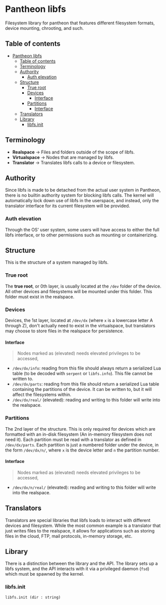 # Pantheon libfs

Filesystem library for pantheon that features different filesystem formats, device mounting, chrooting, and such.

## Table of contents
- [Pantheon libfs](#pantheon-libfs)
  - [Table of contents](#table-of-contents)
  - [Terminology](#terminology)
  - [Authority](#authority)
    - [Auth elevation](#auth-elevation)
  - [Structure](#structure)
    - [True root](#true-root)
    - [Devices](#devices)
      - [Interface](#interface)
    - [Partitions](#partitions)
      - [Interface](#interface-1)
  - [Translators](#translators)
  - [Library](#library)
    - [libfs.init](#libfsinit)

## Terminology

- **Realspace** → Files and folders outside of the scope of libfs.
- **Virtualspace** → Nodes that are managed by libfs.
- **Translator** → Translates libfs calls to a device or filesystem.

## Authority

Since libfs is made to be detached from the actual user system in Pantheon, there is no builtin authority system for blocking libfs calls. The kernel will automatically lock down use of libfs in the userspace, and instead, only the translator interface for its current filesystem will be provided.

### Auth elevation

Through the OS' user system, some users will have access to either the full libfs interface, or to other permissions such as mounting or containerizing.

## Structure

This is the structure of a system managed by libfs.

### True root

The **true root**, or 0th layer, is usually located at the `/dev` folder of the device. All other devices and filesystems will be mounted under this folder. This folder must exist in the realspace.

### Devices

Devices, the 1st layer, located at `/dev/dx` (where `x` is a lowercase letter A through Z), don't actually need to exist in the virtualspace, but translators may choose to store files in the realspace for persistence.

#### Interface

> Nodes marked as (elevated) needs elevated privileges to be accessed,

- `/dev/dx/info`: reading from this file should always return a serialized Lua table (to be decoded with `serpent` or `libfs.info`). This file cannot be written to.
- `/dev/dx/parts`: reading from this file should return a serialized Lua table containing the partitions of the device. It can be written to, but it will affect the filesystems within.
- `/dev/dx/real/` (elevated): reading and writing to this folder will write into the realspace.

### Partitions

The 2nd layer of the structure. This is only required for devices which are formatted with an in-disk filesystem (An in-memory filesystem does not need it). Each partition must be read with a translator as defined in `/dev/dx/parts`. Each partition is just a numbered folder under the device, in the form `/dev/dx/n/`, where `x` is the device letter and `n` the partition number.

#### Interface

> Nodes marked as (elevated) needs elevated privileges to be accessed,

- `/dev/dx/n/real/` (elevated): reading and writing to this folder will write into the realspace.

## Translators

Translators are special libraries that libfs loads to interact with different devices and filesystem. While the most common example is a translator that just writes files to the realspace, it allows for applications such as storing files in the cloud, FTP, mail protocols, in-memory storage, etc. 

## Library

There is a distinction between the library and the API. The library sets up a libfs system, and the API interacts with it via a privileged daemon (`fsd`) which must be spawned by the kernel.

### libfs.init

`libfs.init (dir : string)`